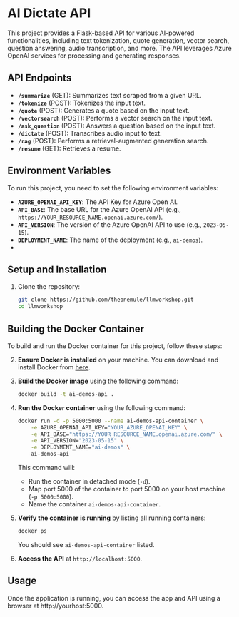 # AI Dictate API

This project provides a Flask-based API for various AI-powered functionalities, including text tokenization, quote generation, vector search, question answering, audio transcription, and more. The API leverages Azure OpenAI services for processing and generating responses.

## API Endpoints

- **`/summarize`** (GET): Summarizes text scraped from a given URL.
- **`/tokenize`** (POST): Tokenizes the input text.
- **`/quote`** (POST): Generates a quote based on the input text.
- **`/vectorsearch`** (POST): Performs a vector search on the input text.
- **`/ask_question`** (POST): Answers a question based on the input text.
- **`/dictate`** (POST): Transcribes audio input to text.
- **`/rag`** (POST): Performs a retrieval-augmented generation search.
- **`/resume`** (GET): Retrieves a resume.

## Environment Variables

To run this project, you need to set the following environment variables:
- **`AZURE_OPENAI_API_KEY`**: The API Key for Azure Open AI.
- **`API_BASE`**: The base URL for the Azure OpenAI API (e.g., `https://YOUR_RESOURCE_NAME.openai.azure.com/`).
- **`API_VERSION`**: The version of the Azure OpenAI API to use (e.g., `2023-05-15`).
- **`DEPLOYMENT_NAME`**: The name of the deployment (e.g., `ai-demos`).
- 
## Setup and Installation

1. Clone the repository:
    ```sh
    git clone https://github.com/theonemule/llmworkshop.git
    cd llmworkshop
    ```

## Building the Docker Container

To build and run the Docker container for this project, follow these steps:

2. **Ensure Docker is installed** on your machine. You can download and install Docker from [here](https://www.docker.com/get-started).

3. **Build the Docker image** using the following command:
    ```sh
    docker build -t ai-demos-api .
    ```

4. **Run the Docker container** using the following command:
    ```sh
    docker run -d -p 5000:5000 --name ai-demos-api-container \
        -e AZURE_OPENAI_API_KEY="YOUR_AZURE_OPENAI_KEY" \
        -e API_BASE="https://YOUR_RESOURCE_NAME.openai.azure.com/" \
        -e API_VERSION="2023-05-15" \
        -e DEPLOYMENT_NAME="ai-demos" \
        ai-demos-api
    ```

    This command will:
    - Run the container in detached mode (`-d`).
    - Map port 5000 of the container to port 5000 on your host machine (`-p 5000:5000`).
    - Name the container `ai-demos-api-container`.

5. **Verify the container is running** by listing all running containers:
    ```sh
    docker ps
    ```

    You should see `ai-demos-api-container` listed.

6. **Access the API** at `http://localhost:5000`.

## Usage

Once the application is running, you can access the app and API using a browser at http://yourhost:5000.
